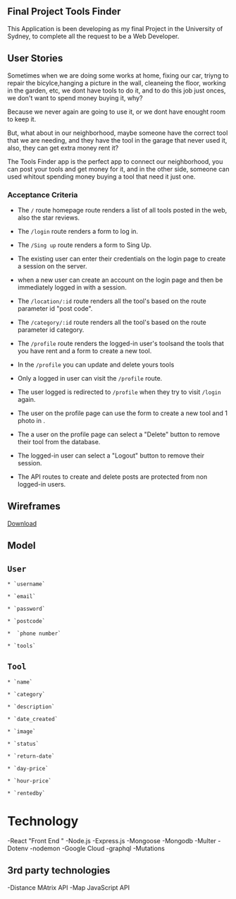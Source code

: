 ## Final Project Tools Finder 

This Application is been  developing  as my final Project in the University of Sydney, to complete all the request to be a Web Developer. 


## User Stories

Sometimes when we are doing some works at home, fixing our car, triyng to repair the bicylce,hanging a picture in the wall, cleaneing the floor, working in the garden, etc, we dont have  tools to do  it, and to do this job just onces, we don't want to spend  money buying it, why?

Because we never again are going to use it, or we dont have enought room to keep it.

But, what about in our neighborhood, maybe someone have the correct tool that we are needing, and they have the tool in the garage that never used it,  also, they can get extra money rent it?

The Tools Finder app is the perfect app to connect our neighborhood, you can post your  tools and get money for it, and in the other side, someone can used whitout spending   money buying a tool that need it just one.


### Acceptance Criteria

* The `/` route homepage route renders a list of all tools posted in the web, also the star reviews.

* The `/login` route renders a form to log in. 

* The `/Sing up` route renders a form to Sing Up.

* The  existing user can enter their credentials on the login page to create a session on the server.

* when a new user can create an account on the login page and then be immediately logged in with a session.

* The `/location/:id` route   renders all the  tool's  based on the route parameter id "post code".

* The `/category/:id` route  renders all the  tool's  based on the route parameter id category.

* The `/profile` route renders the logged-in user's toolsand the tools that you have rent and a form to create a new tool.
 
* In the `/profile` you can update and delete yours tools

* Only a logged in user can visit the `/profile` route.

* The user  logged  is redirected to `/profile` when they try to visit `/login` again.

* The user on the profile page can use the form to create a new tool and  1 photo in .

* The a user on the profile page can select a "Delete" button to remove their tool from the database.

* The logged-in user can select a "Logout" button to remove their session.

* The API routes to create and delete posts are protected from non logged-in users.

## Wireframes



<a href="https://github.com/ivany9/toolsfinder/files/7377159/ToolsFinder.1.pdf" download="resume.pdf">Download</a>

## Model 

## `User`

    * `username`

    * `email`

    * `password`

    * `postcode`

    *  `phone number`

    * `tools`

    






  ## `Tool`

    * `name`

    * `category`

    * `description`

    * `date_created`

    * `image`

    * `status`

    * `return-date`

    * `day-price`

    * `hour-price`

    * `rentedby`




 # Technology

-React "Front End "
-Node.js
-Express.js
-Mongoose
-Mongodb
-Multer
-Dotenv
-nodemon
-Google Cloud 
-graphql
-Mutations


## 3rd party technologies 


-Distance MAtrix API 
-Map JavaScript API



